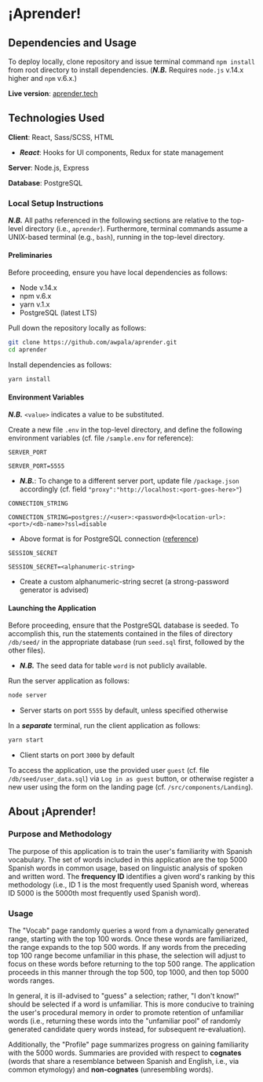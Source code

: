 # ¡Aprender!

## Dependencies and Usage

To deploy locally, clone repository and issue terminal command `npm install` from root directory to install dependencies. (***N.B.*** Requires `node.js` v.14.x higher and `npm` v.6.x.)

**Live version**: [aprender.tech](http://aprender.tech)

## Technologies Used

**Client**: React, Sass/SCSS, HTML

  * ***React***: Hooks for UI components, Redux for state management

**Server**: Node.js, Express

**Database**: PostgreSQL

### **Local Setup Instructions**

***N.B.*** All paths referenced in the following sections are relative to the top-level directory (i.e., `aprender`). Furthermore, terminal commands assume a UNIX-based terminal (e.g., `bash`), running in the top-level directory.

#### **Preliminaries**

Before proceeding, ensure you have local dependencies as follows:
* Node v.14.x
* npm v.6.x
* yarn v.1.x
* PostgreSQL (latest LTS)

Pull down the repository locally as follows:

```bash
git clone https://github.com/awpala/aprender.git
cd aprender
```

Install dependencies as follows:

```bash
yarn install
```

#### **Environment Variables**

***N.B.*** `<value>` indicates a value to be substituted.

Create a new file `.env` in the top-level directory, and define the following environment variables (cf. file `/sample.env` for reference):

`SERVER_PORT`
```
SERVER_PORT=5555
```
* ***N.B.***: To change to a different server port, update file `/package.json` accordingly (cf. field `"proxy":"http://localhost:<port-goes-here>"`)

`CONNECTION_STRING`
```
CONNECTION_STRING=postgres://<user>:<password>@<location-url>:<port>/<db-name>?ssl=disable
```
  * Above format is for PostgreSQL connection ([reference](https://stackoverflow.com/a/20722229))

`SESSION_SECRET`
```
SESSION_SECRET=<alphanumeric-string>
```
  * Create a custom alphanumeric-string secret (a strong-password generator is advised)

#### **Launching the Application**

Before proceeding, ensure that the PostgreSQL database is seeded. To accomplish this, run the statements contained in the files of directory `/db/seed/` in the appropriate database (run `seed.sql` first, followed by the other files).
  * ***N.B.*** The seed data for table `word` is not publicly available.

Run the server application as follows:

```bash
node server
```
  * Server starts on port `5555` by default, unless specified otherwise

In a ***separate*** terminal, run the client application as follows:

```bash
yarn start
```
  * Client starts on port `3000` by default

To access the application, use the provided user `guest` (cf. file `/db/seed/user_data.sql`) via `Log in as guest` button, or otherwise register a new user using the form on the landing page (cf. `/src/components/Landing`).

## About ¡Aprender!

### Purpose and Methodology

The purpose of this application is to train the user's familiarity with Spanish vocabulary. The set of words included in this application are the top 5000 Spanish words in common usage, based on linguistic analysis of spoken and written word. The **frequency ID** identifies a given word's ranking by this methodology (i.e., ID 1 is the most frequently used Spanish word, whereas ID 5000 is the 5000th most frequently used Spanish word).

### Usage

The "Vocab" page randomly queries a word from a dynamically generated range, starting with the top 100 words. Once these words are familiarized, the range expands to the top 500 words. If any words from the preceding top 100 range become unfamiliar in this phase, the selection will adjust to focus on these words before returning to the top 500 range. The application proceeds in this manner through the top 500, top 1000, and then top 5000 words ranges.

In general, it is ill-advised to "guess" a selection; rather, "I don't know!" should be selected if a word is unfamiliar. This is more conducive to training the user's procedural memory in order to promote retention of unfamiliar words (i.e., returning these words into the "unfamiliar pool" of randomly generated candidate query words instead, for subsequent re-evaluation).

Additionally, the "Profile" page summarizes progress on gaining familiarity with the 5000 words. Summaries are provided with respect to **cognates** (words that share a resemblance between Spanish and English, i.e., via common etymology) and **non-cognates** (unresembling words).
